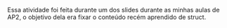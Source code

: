 Essa atividade foi feita durante um dos slides durante as minhas aulas de AP2, o objetivo dela era fixar o conteúdo recém aprendido de struct.

